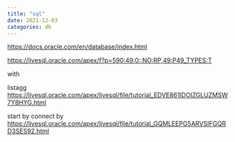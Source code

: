 ```yaml
---
title: "sql"
date: 2021-12-03
categories: db  
---
```


https://docs.oracle.com/en/database/index.html  

https://livesql.oracle.com/apex/f?p=590:49:0::NO:RP,49:P49_TYPES:T  


with  

listagg  
https://livesql.oracle.com/apex/livesql/file/tutorial_EDVE861IDOIZGLUZMSW7Y8HYG.html  

start by connect by  
https://livesql.oracle.com/apex/livesql/file/tutorial_GQMLEEPG5ARVSIFGQRD3SES92.html  

